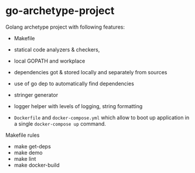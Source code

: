 # go-archetype-project

Golang archetype project with following features:
 * Makefile
 * statical code analyzers & checkers,
 * local GOPATH and workplace
 * dependencies got & stored locally and separately from sources
 * use of go dep to automatically find dependencies

 * stringer generator
 * logger helper with levels of logging, string formatting
 * `Dockerfile` and `docker-compose.yml` which allow to boot up application in a single `docker-compose up` command.

Makefile rules
* make get-deps
* make demo
* make lint
* make docker-build
